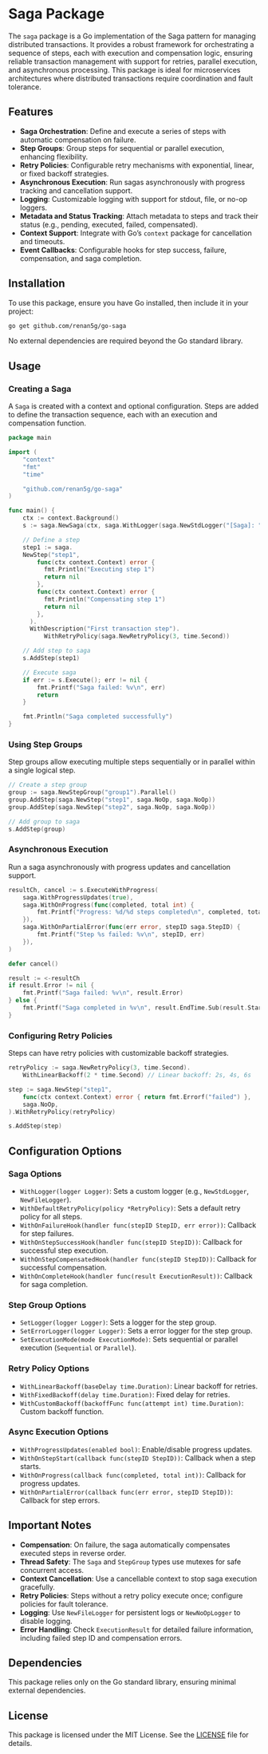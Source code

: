 # Saga Package

The `saga` package is a Go implementation of the Saga pattern for managing distributed transactions. It provides a robust framework for orchestrating a sequence of steps, each with execution and compensation logic, ensuring reliable transaction management with support for retries, parallel execution, and asynchronous processing. This package is ideal for microservices architectures where distributed transactions require coordination and fault tolerance.

## Features

- **Saga Orchestration**: Define and execute a series of steps with automatic compensation on failure.
- **Step Groups**: Group steps for sequential or parallel execution, enhancing flexibility.
- **Retry Policies**: Configurable retry mechanisms with exponential, linear, or fixed backoff strategies.
- **Asynchronous Execution**: Run sagas asynchronously with progress tracking and cancellation support.
- **Logging**: Customizable logging with support for stdout, file, or no-op loggers.
- **Metadata and Status Tracking**: Attach metadata to steps and track their status (e.g., pending, executed, failed, compensated).
- **Context Support**: Integrate with Go’s `context` package for cancellation and timeouts.
- **Event Callbacks**: Configurable hooks for step success, failure, compensation, and saga completion.

## Installation

To use this package, ensure you have Go installed, then include it in your project:

```bash
go get github.com/renan5g/go-saga
```

No external dependencies are required beyond the Go standard library.

## Usage

### Creating a Saga

A `Saga` is created with a context and optional configuration. Steps are added to define the transaction sequence, each with an execution and compensation function.

```go
package main

import (
	"context"
	"fmt"
	"time"

	"github.com/renan5g/go-saga"
)

func main() {
	ctx := context.Background()
	s := saga.NewSaga(ctx, saga.WithLogger(saga.NewStdLogger("[Saga]: ")))

	// Define a step
	step1 := saga.
    NewStep("step1",
        func(ctx context.Context) error {
          fmt.Println("Executing step 1")
          return nil
        },
        func(ctx context.Context) error {
          fmt.Println("Compensating step 1")
          return nil
        },
      ).
      WithDescription("First transaction step").
		  WithRetryPolicy(saga.NewRetryPolicy(3, time.Second))

	// Add step to saga
	s.AddStep(step1)

	// Execute saga
	if err := s.Execute(); err != nil {
		fmt.Printf("Saga failed: %v\n", err)
		return
	}

	fmt.Println("Saga completed successfully")
}
```

### Using Step Groups

Step groups allow executing multiple steps sequentially or in parallel within a single logical step.

```go
// Create a step group
group := saga.NewStepGroup("group1").Parallel()
group.AddStep(saga.NewStep("step1", saga.NoOp, saga.NoOp))
group.AddStep(saga.NewStep("step2", saga.NoOp, saga.NoOp))

// Add group to saga
s.AddStep(group)
```

### Asynchronous Execution

Run a saga asynchronously with progress updates and cancellation support.

```go
resultCh, cancel := s.ExecuteWithProgress(
	saga.WithProgressUpdates(true),
	saga.WithOnProgress(func(completed, total int) {
		fmt.Printf("Progress: %d/%d steps completed\n", completed, total)
	}),
	saga.WithOnPartialError(func(err error, stepID saga.StepID) {
		fmt.Printf("Step %s failed: %v\n", stepID, err)
	}),
)

defer cancel()

result := <-resultCh
if result.Error != nil {
	fmt.Printf("Saga failed: %v\n", result.Error)
} else {
	fmt.Printf("Saga completed in %v\n", result.EndTime.Sub(result.StartTime))
}
```

### Configuring Retry Policies

Steps can have retry policies with customizable backoff strategies.

```go
retryPolicy := saga.NewRetryPolicy(3, time.Second).
	WithLinearBackoff(2 * time.Second) // Linear backoff: 2s, 4s, 6s

step := saga.NewStep("step1",
	func(ctx context.Context) error { return fmt.Errorf("failed") },
	saga.NoOp,
).WithRetryPolicy(retryPolicy)

s.AddStep(step)
```

## Configuration Options

### Saga Options

- `WithLogger(logger Logger)`: Sets a custom logger (e.g., `NewStdLogger`, `NewFileLogger`).
- `WithDefaultRetryPolicy(policy *RetryPolicy)`: Sets a default retry policy for all steps.
- `WithOnFailureHook(handler func(stepID StepID, err error))`: Callback for step failures.
- `WithOnStepSuccessHook(handler func(stepID StepID))`: Callback for successful step execution.
- `WithOnStepCompensatedHook(handler func(stepID StepID))`: Callback for successful compensation.
- `WithOnCompleteHook(handler func(result ExecutionResult))`: Callback for saga completion.

### Step Group Options

- `SetLogger(logger Logger)`: Sets a logger for the step group.
- `SetErrorLogger(logger Logger)`: Sets a error logger for the step group.
- `SetExecutionMode(mode ExecutionMode)`: Sets sequential or parallel execution (`Sequential` or `Parallel`).

### Retry Policy Options

- `WithLinearBackoff(baseDelay time.Duration)`: Linear backoff for retries.
- `WithFixedBackoff(delay time.Duration)`: Fixed delay for retries.
- `WithCustomBackoff(backoffFunc func(attempt int) time.Duration)`: Custom backoff function.

### Async Execution Options

- `WithProgressUpdates(enabled bool)`: Enable/disable progress updates.
- `WithOnStepStart(callback func(stepID StepID))`: Callback when a step starts.
- `WithOnProgress(callback func(completed, total int))`: Callback for progress updates.
- `WithOnPartialError(callback func(err error, stepID StepID))`: Callback for step errors.

## Important Notes

- **Compensation**: On failure, the saga automatically compensates executed steps in reverse order.
- **Thread Safety**: The `Saga` and `StepGroup` types use mutexes for safe concurrent access.
- **Context Cancellation**: Use a cancellable context to stop saga execution gracefully.
- **Retry Policies**: Steps without a retry policy execute once; configure policies for fault tolerance.
- **Logging**: Use `NewFileLogger` for persistent logs or `NewNoOpLogger` to disable logging.
- **Error Handling**: Check `ExecutionResult` for detailed failure information, including failed step ID and compensation errors.

## Dependencies

This package relies only on the Go standard library, ensuring minimal external dependencies.

## License

This package is licensed under the MIT License. See the [LICENSE](LICENSE) file for details.
